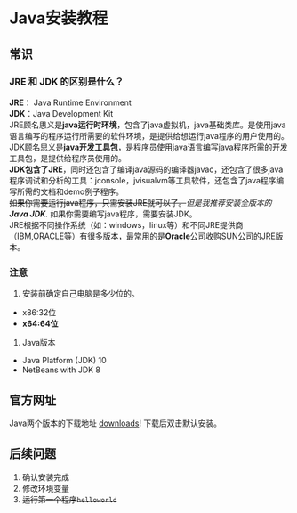 # Java安装教程
## 常识
### JRE 和 JDK 的区别是什么？
**JRE**： Java Runtime Environment  
**JDK**：Java Development Kit   
JRE顾名思义是**java运行时环境**，包含了java虚拟机，java基础类库。是使用java语言编写的程序运行所需要的软件环境，是提供给想运行java程序的用户使用的。  
JDK顾名思义是**java开发工具包**，是程序员使用java语言编写java程序所需的开发工具包，是提供给程序员使用的。  
**JDK包含了JRE**，同时还包含了编译java源码的编译器javac，还包含了很多java程序调试和分析的工具：jconsole，jvisualvm等工具软件，还包含了java程序编写所需的文档和demo例子程序。  
~~如果你需要运行java程序，只需安装JRE就可以了。~~_但是我推荐安装全版本的**Java JDK**._
如果你需要编写java程序，需要安装JDK。  
JRE根据不同操作系统（如：windows，linux等）和不同JRE提供商（IBM,ORACLE等）有很多版本，最常用的是**Oracle**公司收购SUN公司的JRE版本。

### 注意
1. 安装前确定自己电脑是多少位的。  
 - x86:32位  
 - **x64:64位**  
1. Java版本
 - Java Platform (JDK) 10
 - NetBeans with JDK 8

## 官方网址
Java两个版本的下载地址
[downloads](http://www.oracle.com/technetwork/java/javase/downloads/index.html)!
下载后双击默认安装。
## 后续问题
1. 确认安装完成
1. 修改环境变量
1. ~~运行第一个程序`helloworld`~~
